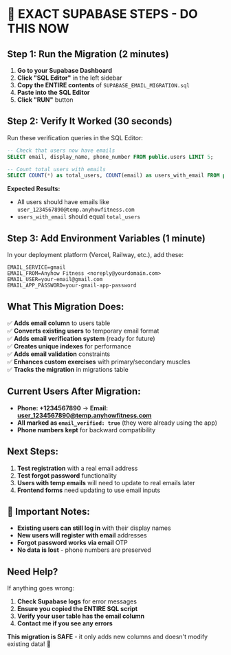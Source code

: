 # 🎯 EXACT SUPABASE STEPS - DO THIS NOW

## Step 1: Run the Migration (2 minutes)

1. **Go to your Supabase Dashboard**
2. **Click "SQL Editor"** in the left sidebar
3. **Copy the ENTIRE contents** of `SUPABASE_EMAIL_MIGRATION.sql`
4. **Paste into the SQL Editor**
5. **Click "RUN"** button

## Step 2: Verify It Worked (30 seconds)

Run these verification queries in the SQL Editor:

```sql
-- Check that users now have emails
SELECT email, display_name, phone_number FROM public.users LIMIT 5;

-- Count total users with emails
SELECT COUNT(*) as total_users, COUNT(email) as users_with_email FROM public.users;
```

**Expected Results:**
- All users should have emails like `user_1234567890@temp.anyhowfitness.com`
- `users_with_email` should equal `total_users`

## Step 3: Add Environment Variables (1 minute)

In your deployment platform (Vercel, Railway, etc.), add these:

```
EMAIL_SERVICE=gmail
EMAIL_FROM=Anyhow Fitness <noreply@yourdomain.com>
EMAIL_USER=your-email@gmail.com
EMAIL_APP_PASSWORD=your-gmail-app-password
```

## What This Migration Does:

✅ **Adds email column** to users table  
✅ **Converts existing users** to temporary email format  
✅ **Adds email verification system** (ready for future)  
✅ **Creates unique indexes** for performance  
✅ **Adds email validation** constraints  
✅ **Enhances custom exercises** with primary/secondary muscles  
✅ **Tracks the migration** in migrations table  

## Current Users After Migration:

- **Phone: +1234567890** → **Email: user_1234567890@temp.anyhowfitness.com**
- **All marked as `email_verified: true`** (they were already using the app)
- **Phone numbers kept** for backward compatibility

## Next Steps:

1. **Test registration** with a real email address
2. **Test forgot password** functionality
3. **Users with temp emails** will need to update to real emails later
4. **Frontend forms** need updating to use email inputs

## 🚨 Important Notes:

- **Existing users can still log in** with their display names
- **New users will register with email** addresses
- **Forgot password works via email** OTP
- **No data is lost** - phone numbers are preserved

## Need Help?

If anything goes wrong:
1. **Check Supabase logs** for error messages
2. **Ensure you copied the ENTIRE SQL script**
3. **Verify your user table has the email column**
4. **Contact me if you see any errors**

**This migration is SAFE** - it only adds new columns and doesn't modify existing data! 🎯
